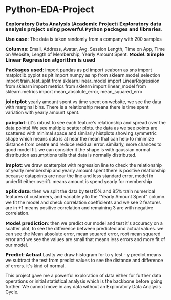 # Python-EDA-Project
𝗘𝘅𝗽𝗹𝗼𝗿𝗮𝘁𝗼𝗿𝘆 𝗗𝗮𝘁𝗮 𝗔𝗻𝗮𝗹𝘆𝘀𝗶𝘀 (𝗔𝗰𝗮𝗱𝗲𝗺𝗶𝗰 𝗣𝗿𝗼𝗷𝗲𝗰𝘁)
𝗘𝘅𝗽𝗹𝗼𝗿𝗮𝘁𝗼𝗿𝘆 𝗱𝗮𝘁𝗮 𝗮𝗻𝗮𝗹𝘆𝘀𝗶𝘀 𝗽𝗿𝗼𝗷𝗲𝗰𝘁 𝘂𝘀𝗶𝗻𝗴 𝗽𝗼𝘄𝗲𝗿𝗳𝘂𝗹 𝗣𝘆𝘁𝗵𝗼𝗻 𝗽𝗮𝗰𝗸𝗮𝗴𝗲𝘀 𝗮𝗻𝗱 𝗹𝗶𝗯𝗿𝗮𝗿𝗶𝗲𝘀.

𝗨𝘀𝗲 𝗰𝗮𝘀𝗲: The data is taken randomly from a company with 200 samples

𝗖𝗼𝗹𝘂𝗺𝗻𝘀: Email, Address, Avatar, Avg. Session Length, Time on App, Time on Website, Length of Membership, Yearly Amount Spent.
𝗠𝗼𝗱𝗲𝗹: 𝗦𝗶𝗺𝗽𝗹𝗲 𝗟𝗶𝗻𝗲𝗮𝗿 𝗥𝗲𝗴𝗿𝗲𝘀𝘀𝗶𝗼𝗻 𝗮𝗹𝗴𝗼𝗿𝗶𝘁𝗵𝗺 𝗶𝘀 𝘂𝘀𝗲𝗱

𝗣𝗮𝗰𝗸𝗮𝗴𝗲𝘀 𝘂𝘀𝗲𝗱:
import pandas as pd
import seaborn as sns
import matplotlib.pyplot as plt
import numpy as np
from sklearn.model_selection import train_test_split
from sklearn.linear_model import LinearRegression
from sklearn import metrics
from sklearn import linear_model
from sklearn.metrics import mean_absolute_error, mean_squared_erro

𝗷𝗼𝗶𝗻𝘁𝗽𝗹𝗼𝘁
yearly amount spent vs time spent on website, we see the data with marginal bins. There is a relationship means there is time spent variation with yearly amount spent.

𝗽𝗮𝗶𝗿𝗽𝗹𝗼𝘁: 
(it's robust to see each feature's relationship and spread over the data points) We see multiple scatter plots.
the data as we see points are scattered with minimal space and similarly histplots showing symmetric shape which means data is at near the mean that can help to minimize distance from centre and reduce residual error. similarly, more chances to good model fit.
we can consider it the shape is with gaussian normal distribution assumptions tells that data is normally distributed.

𝗹𝗺𝗽𝗹𝗼𝘁:
we draw scatterplot with regression line to check the relationship of yearly membership and yearly amount spent
there is positive relationship because datapoints are near the line and less standard error, model in underfit either overift.
means amount is spend yearly for membership 

𝗦𝗽𝗹𝗶𝘁 𝗱𝗮𝘁𝗮:
then we split the data by test15% and 85% train
numerical features of customers, and variable y to the "Yearly Amount Spent" column. we fit the model and check correlation coefficients and we see 2 features are in +1 means positive correlation and remaining 3 are with negative correlation.

𝗠𝗼𝗱𝗲𝗹 𝗽𝗿𝗲𝗱𝗶𝗰𝘁𝗶𝗼𝗻:
then we predict our model and test it's accuracy on a scatter plot, to see the difference between predicted and actual values. we can see the Mean absolute error, mean squared error, root mean squared error and we see the values are small that means less errors and more fit of our model.

𝗣𝗿𝗲𝗱𝗶𝗰𝘁-𝗔𝗰𝘁𝘂𝗮𝗹
Laslty we draw histogram for to y test - y predict means we subtract the test from predict values to see the distance and difference of errors. it's kind of normal.

This project gave me a powerful exploration of data either for further data operations or initial statistical analysis which is the backbone before going further. We cannot move in any data without an Exploratory Data Analysis Cycle.
